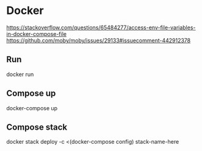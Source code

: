 # Docker
https://stackoverflow.com/questions/65484277/access-env-file-variables-in-docker-compose-file
https://github.com/moby/moby/issues/29133#issuecomment-442912378
## Run
docker run
## Compose up
docker-compose up
## Compose stack
docker stack deploy -c <(docker-compose config) stack-name-here
